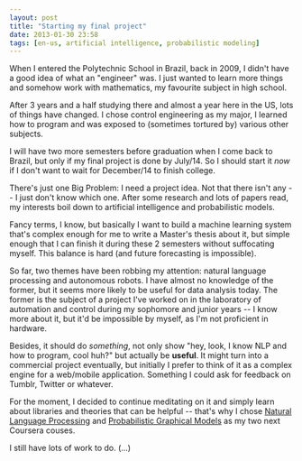 ```yaml
---
layout: post
title: "Starting my final project"
date: 2013-01-30 23:58
tags: [en-us, artificial intelligence, probabilistic modeling]
---
```


When I entered the Polytechnic School in Brazil, back in 2009, I didn't have a good idea of what an "engineer" was. I just wanted to learn more things and somehow work with mathematics, my favourite subject in high school.

After 3 years and a half studying there and almost a year here in the US, lots of things have changed. I chose control engineering as my major, I learned how to program and was exposed to (sometimes tortured by) various other subjects.

I will have two more semesters before graduation when I come back to Brazil, but only if my final project is done by July/14. So I should start it *now* if I don't want to wait for December/14 to finish college.

<!--more-->

There's just one Big Problem: I need a project idea. Not that there isn't any -- I just don't know which one. After some research and lots of papers read, my interests boil down to artificial intelligence and probabilistic models.

Fancy terms, I know, but basically I want to build a machine learning system that's complex enough for me to write a Master's thesis about it, but simple enough that I can finish it during these 2 semesters without suffocating myself. This balance is hard (and future forecasting is impossible).

So far, two themes have been robbing my attention: natural language processing and autonomous robots. I have almost no knowledge of the former, but it seems more likely to be useful for data analysis today. The former is the subject of a project I've worked on in the laboratory of automation and control during my sophomore and junior years -- I know more about it, but it'd be impossible by myself, as I'm not proficient in hardware.

Besides, it should do *something*, not only show "hey, look, I know NLP and how to program, cool huh?" but actually be **useful**. It might turn into a commercial project eventually, but initially I prefer to think of it as a complex engine for a web/mobile application. Something I could ask for feedback on Tumblr, Twitter or whatever.

For the moment, I decided to continue meditating on it and simply learn about libraries and theories that can be helpful -- that's why I chose [Natural Language Processing](https://www.coursera.org/course/nlangp) and [Probabilistic Graphical Models](https://www.coursera.org/course/pgm) as my two next Coursera couses.

I still have lots of work to do. (...)